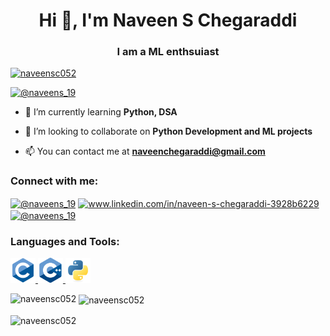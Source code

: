 <h1 align="center">Hi 👋, I'm Naveen S Chegaraddi</h1>
<h3 align="center">I am a ML enthsuiast</h3>

<p align="left"> <a href="https://github.com/ryo-ma/github-profile-trophy"><img src="https://github-profile-trophy.vercel.app/?username=naveensc052" alt="naveensc052" /></a> </p>

<p align="left"> <a href="https://twitter.com/@naveens_19" target="blank"><img src="https://img.shields.io/twitter/follow/@naveens_19?logo=twitter&style=for-the-badge" alt="@naveens_19" /></a> </p>

- 🌱 I’m currently learning **Python, DSA**

- 👯 I’m looking to collaborate on **Python Development and ML projects**

- 📫 You can contact me at **naveenchegaraddi@gmail.com**

<h3 align="left">Connect with me:</h3>
<p align="left">
<a href="https://twitter.com/naveens_19" target="blank"><img align="center" src="https://raw.githubusercontent.com/rahuldkjain/github-profile-readme-generator/master/src/images/icons/Social/twitter.svg" alt="@naveens_19" height="30" width="40" /></a>
<a href="https://linkedin.com/in/www.linkedin.com/in/naveen-s-chegaraddi-3928b6229" target="blank"><img align="center" src="https://raw.githubusercontent.com/rahuldkjain/github-profile-readme-generator/master/src/images/icons/Social/linked-in-alt.svg" alt="www.linkedin.com/in/naveen-s-chegaraddi-3928b6229" height="30" width="40" /></a>
<a href="https://instagram.com/@naveens_19" target="blank"><img align="center" src="https://raw.githubusercontent.com/rahuldkjain/github-profile-readme-generator/master/src/images/icons/Social/instagram.svg" alt="@naveens_19" height="30" width="40" /></a>
</p>

<h3 align="left">Languages and Tools:</h3>
<p align="left"> <a href="https://www.cprogramming.com/" target="_blank" rel="noreferrer"> <img src="https://raw.githubusercontent.com/devicons/devicon/master/icons/c/c-original.svg" alt="c" width="40" height="40"/> </a> <a href="https://www.w3schools.com/cpp/" target="_blank" rel="noreferrer"> <img src="https://raw.githubusercontent.com/devicons/devicon/master/icons/cplusplus/cplusplus-original.svg" alt="cplusplus" width="40" height="40"/> </a> <a href="https://www.python.org" target="_blank" rel="noreferrer"> <img src="https://raw.githubusercontent.com/devicons/devicon/master/icons/python/python-original.svg" alt="python" width="40" height="40"/> </a> </p>

<p><img align="left" src="https://github-readme-stats.vercel.app/api/top-langs?username=naveensc052&show_icons=true&locale=en&layout=compact" alt="naveensc052" /></p>

<p>&nbsp;<img align="center" src="https://github-readme-stats.vercel.app/api?username=naveensc052&show_icons=true&locale=en" alt="naveensc052" /></p>

<p><img align="center" src="https://github-readme-streak-stats.herokuapp.com/?user=naveensc052&" alt="naveensc052" /></p>
